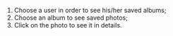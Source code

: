 1.  Choose a user in order to see his/her saved albums;
2. Choose an album to see saved photos;
3. Click on the photo to see it in details.

